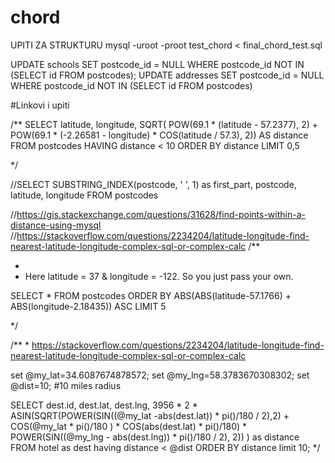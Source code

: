 # chord
UPITI ZA STRUKTURU
mysql -uroot -proot test_chord < final_chord_test.sql

UPDATE schools SET postcode_id = NULL WHERE postcode_id NOT IN (SELECT id FROM postcodes);
UPDATE addresses SET postcode_id = NULL WHERE postcode_id NOT IN (SELECT id FROM postcodes)

#Linkovi i upiti

/**
SELECT latitude, longitude, SQRT( POW(69.1 * (latitude - 57.2377), 2) + POW(69.1 * (-2.26581 - longitude) * COS(latitude / 57.3), 2)) AS distance FROM postcodes HAVING distance < 10 ORDER BY distance LIMIT 0,5

 */

//SELECT SUBSTRING_INDEX(postcode, ' ', 1) as first_part, postcode, latitude, longitude FROM postcodes

//https://gis.stackexchange.com/questions/31628/find-points-within-a-distance-using-mysql
//https://stackoverflow.com/questions/2234204/latitude-longitude-find-nearest-latitude-longitude-complex-sql-or-complex-calc
/**

 *
 * Here latitude = 37 & longitude = -122. So you just pass your own.

SELECT * FROM postcodes ORDER BY ABS(ABS(latitude-57.1766) + ABS(longitude-2.18435)) ASC LIMIT 5

 */


/**
 *
https://stackoverflow.com/questions/2234204/latitude-longitude-find-nearest-latitude-longitude-complex-sql-or-complex-calc

 set @my_lat=34.6087674878572;
 set @my_lng=58.3783670308302;
set @dist=10; #10 miles radius

SELECT dest.id, dest.lat, dest.lng,  3956 * 2 * ASIN(SQRT(POWER(SIN((@my_lat -abs(dest.lat)) * pi()/180 / 2),2) + COS(@my_lat * pi()/180 ) * COS(abs(dest.lat) *  pi()/180) * POWER(SIN((@my_lng - abs(dest.lng)) *  pi()/180 / 2), 2))
) as distance
FROM hotel as dest
having distance < @dist
ORDER BY distance limit 10;
 */

